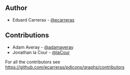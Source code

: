 ## Author
* Eduard Carreras - [@ecarreras](https://github.com/ecarreras)
 
## Contributions
* Adam Averay - [@adamaveray](https://github.com/adamaveray)
* Jonathan la Cour - [@laCour](https://github.com/laCour)

For all the contributors see https://github.com/ecarreras/pdicons/graphs/contributors
